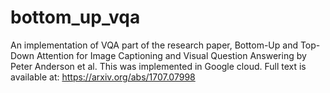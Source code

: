 # bottom_up_vqa

An implementation of VQA part of the research paper, Bottom-Up and Top-Down Attention for Image Captioning and Visual Question Answering by Peter Anderson et al.
This was implemented in Google cloud. Full text is available at: https://arxiv.org/abs/1707.07998
